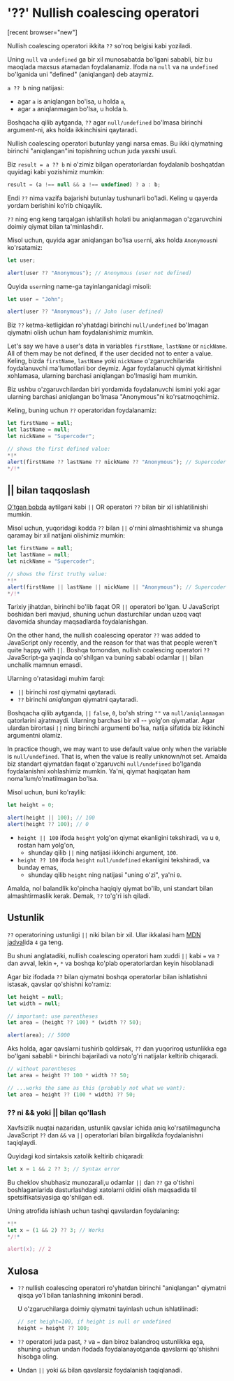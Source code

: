 # '??' Nullish coalescing operatori

[recent browser="new"]

Nullish coalescing operatori ikkita `??` so'roq belgisi kabi yoziladi.

Uning `null` va `undefined` ga bir xil munosabatda bo'lgani sababli, biz bu maoqlada maxsus atamadan foydalanamiz. Ifoda na `null` va na `undefined` bo'lganida uni "defined" (aniqlangan) deb ataymiz.

`a ?? b` ning natijasi:
- agar `a` is aniqlangan bo'lsa, u holda `a`,
- agar `a` aniqlanmagan bo'lsa, u holda `b`.

Boshqacha qilib aytganda, `??` agar `null/undefined` bo'lmasa birinchi argument-ni, aks holda ikkinchisini qaytaradi.

Nullish coalescing operatori butunlay yangi narsa emas. Bu ikki qiymatning birinchi "aniqlangan"ini topishning uchun juda yaxshi usuli.

Biz `result = a ?? b` ni o'zimiz bilgan operatorlardan foydalanib boshqatdan quyidagi kabi yozishimiz mumkin:

```js
result = (a !== null && a !== undefined) ? a : b;
```

Endi `??` nima vazifa bajarishi butunlay tushunarli bo'ladi. Keling u qayerda yordam berishini ko'rib chiqaylik.

`??` ning eng keng tarqalgan ishlatilish holati bu aniqlanmagan o'zgaruvchini doimiy qiymat bilan ta'minlashdir.

Misol uchun, quyida agar aniqlangan bo'lsa `user`ni, aks holda `Anonymous`ni ko'rsatamiz:

```js run
let user;

alert(user ?? "Anonymous"); // Anonymous (user not defined)
```

Quyida `user`ning name-ga tayinlanganidagi misoli:

```js run
let user = "John";

alert(user ?? "Anonymous"); // John (user defined)
```

Biz `??` ketma-ketligidan ro'yhatdagi birinchi `null/undefined` bo'lmagan qiymatni olish uchun ham foydalanishimiz mumkin.

Let's say we have a user's data in variables `firstName`, `lastName` or `nickName`. All of them may be not defined, if the user decided not to enter a value.
Keling, bizda `firstName`, `lastName` yoki `nickName` o'zgaruvchilarida foydalanuvchi ma'lumotlari bor deymiz. Agar foydalanuchi qiymat kiritishni xohlamasa, ularning barchasi aniqlangan bo'lmasligi ham mumkin.

Biz ushbu o'zgaruvchilardan biri yordamida foydalanuvchi ismini yoki agar ularning barchasi aniqlangan bo'lmasa "Anonymous"ni ko'rsatmoqchimiz.

Keling, buning uchun `??` operatoridan foydalanamiz:

```js run
let firstName = null;
let lastName = null;
let nickName = "Supercoder";

// shows the first defined value:
*!*
alert(firstName ?? lastName ?? nickName ?? "Anonymous"); // Supercoder
*/!*
```

## || bilan taqqoslash

[O'tgan bobda](info:logical-operators#or-finds-the-first-truthy-value) aytilgani kabi `||` OR operatori  `??` bilan bir xil ishlatilinishi mumkin. 

Misol uchun, yuqoridagi kodda `??` bilan `||` o'rnini almashtishimiz va shunga qaramay bir xil natijani olishimiz mumkin:

```js run
let firstName = null;
let lastName = null;
let nickName = "Supercoder";

// shows the first truthy value:
*!*
alert(firstName || lastName || nickName || "Anonymous"); // Supercoder
*/!*
```

Tarixiy jihatdan, birinchi bo'lib faqat OR `||` operatori bo'lgan. U JavaScript boshidan beri mavjud, shuning uchun dasturchilar undan uzoq vaqt davomida shunday maqsadlarda foydalanishgan.

On the other hand, the nullish coalescing operator `??` was added to JavaScript only recently, and the reason for that was that people weren't quite happy with `||`.
Boshqa tomondan, nullish coalescing operatori `??` JavaScript-ga yaqinda qo'shilgan va buning sababi odamlar `||` bilan unchalik mamnun emasdi.

Ularning o'ratasidagi muhim farqi:
- `||` birinchi *rost* qiymatni qaytaradi.
- `??` birinchi *aniqlangan* qiymatni qaytaradi.

Boshqacha qilib aytganda, `||` `false`, `0`, bo'sh string `""` va `null/aniqlanmagan` qatorlarini ajratmaydi. Ularning barchasi bir xil -- yolg'on qiymatlar. Agar ulardan birortasi `||` ning birinchi argumenti bo'lsa, natija sifatida biz ikkinchi argumentni olamiz.

In practice though, we may want to use default value only when the variable is `null/undefined`. That is, when the value is really unknown/not set.
Amalda biz standart qiymatdan faqat o'zgaruvchi `null/undefined` bo'lganda foydalanishni xohlashimiz mumkin. Ya'ni, qiymat haqiqatan ham noma'lum/o'rnatilmagan bo'lsa.

Misol uchun, buni ko'raylik:

```js run
let height = 0;

alert(height || 100); // 100
alert(height ?? 100); // 0
```

- `height || 100` ifoda `height` yolg'on qiymat ekanligini tekshiradi, va u `0`, rostan ham yolg'on,
    - shunday qilib `||` ning natijasi ikkinchi argument, `100`.
- `height ?? 100` ifoda `height` `null/undefined` ekanligini tekshiradi, va bunday emas,
    - shunday qilib `height` ning natijasi "uning o'zi", ya'ni `0`.

Amalda, nol balandlik ko'pincha haqiqiy qiymat bo'lib, uni standart bilan almashtirmaslik kerak. Demak, `??` to'g'ri ish qiladi.

## Ustunlik

`??` operatorining ustunligi `||` niki bilan bir xil. Ular ikkalasi ham [MDN jadval](https://developer.mozilla.org/en-US/docs/Web/JavaScript/Reference/Operators/Operator_Precedence#Table)ida `4` ga teng.

Bu shuni anglatadiki, nullish coalescing operatori ham xuddi `||` kabi `=` va `?` dan avval, lekin `+`, `*` va boshqa ko'plab operatorlardan keyin hisoblanadi

Agar biz ifodada `??` bilan qiymatni boshqa operatorlar bilan ishlatishni istasak, qavslar qo'shishni ko'ramiz:

```js run
let height = null;
let width = null;

// important: use parentheses
let area = (height ?? 100) * (width ?? 50);

alert(area); // 5000
```

Aks holda, agar qavslarni tushirib qoldirsak, `??` dan yuqoriroq ustunlikka ega bo'lgani sababli `*` birinchi bajariladi va noto'g'ri natijalar keltirib chiqaradi.

```js
// without parentheses
let area = height ?? 100 * width ?? 50;

// ...works the same as this (probably not what we want):
let area = height ?? (100 * width) ?? 50;
```

### ?? ni  && yoki || bilan qo'llash

Xavfsizlik nuqtai nazaridan, ustunlik qavslar ichida aniq ko'rsatilmaguncha JavaScript `??` dan `&&` va `||` operatorlari bilan birgalikda foydalanishni taqiqlaydi.

Quyidagi kod sintaksis xatolik keltirib chiqaradi:

```js run
let x = 1 && 2 ?? 3; // Syntax error
```

Bu cheklov shubhasiz munozarali,u odamlar `||` dan `??` ga o'tishni boshlaganlarida dasturlashdagi xatolarni oldini olish maqsadida til spetsifikatsiyasiga qo'shilgan edi.

Uning atrofida ishlash uchun tashqi qavslardan foydalaning:

```js run
*!*
let x = (1 && 2) ?? 3; // Works
*/!*

alert(x); // 2
```

## Xulosa

- `??` nullish coalescing operatori ro'yhatdan birinchi "aniqlangan" qiymatni qisqa yo'l bilan tanlashning imkonini beradi.

    U o'zgaruchilarga doimiy qiymatni tayinlash uchun ishlatilinadi:

    ```js
    // set height=100, if height is null or undefined
    height = height ?? 100;
    ```

- `??` operatori juda past, `?` va `=` dan biroz balandroq ustunlikka ega, shuning uchun undan ifodada foydalanayotganda qavslarni qo'shishni hisobga oling.
- Undan `||` yoki `&&` bilan qavslarsiz foydalanish taqiqlanadi.
